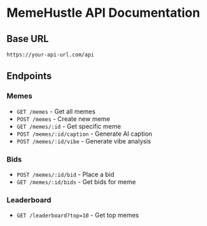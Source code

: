 # MemeHustle API Documentation

## Base URL
`https://your-api-url.com/api`

## Endpoints

### Memes
- `GET /memes` - Get all memes
- `POST /memes` - Create new meme
- `GET /memes/:id` - Get specific meme
- `POST /memes/:id/caption` - Generate AI caption
- `POST /memes/:id/vibe` - Generate vibe analysis

### Bids
- `POST /memes/:id/bid` - Place a bid
- `GET /memes/:id/bids` - Get bids for meme

### Leaderboard
- `GET /leaderboard?top=10` - Get top memes